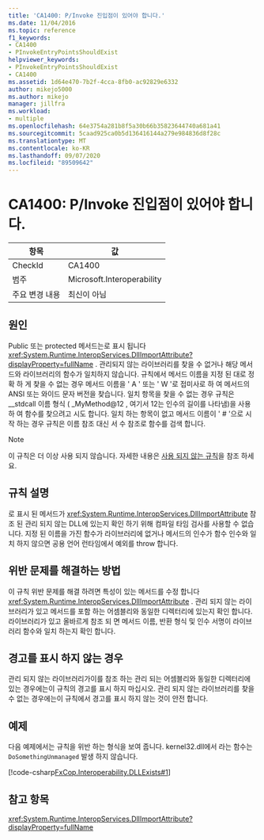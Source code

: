 ```yaml
---
title: 'CA1400: P/Invoke 진입점이 있어야 합니다.'
ms.date: 11/04/2016
ms.topic: reference
f1_keywords:
- CA1400
- PInvokeEntryPointsShouldExist
helpviewer_keywords:
- PInvokeEntryPointsShouldExist
- CA1400
ms.assetid: 1d64e470-7b2f-4cca-8fb0-ac92829e6332
author: mikejo5000
ms.author: mikejo
manager: jillfra
ms.workload:
- multiple
ms.openlocfilehash: 64e3754a281b8f5a30b66b35823644740a681a41
ms.sourcegitcommit: 5caad925ca0b5d136416144a279e984836d8f28c
ms.translationtype: MT
ms.contentlocale: ko-KR
ms.lasthandoff: 09/07/2020
ms.locfileid: "89509642"
---
```

# <a name="ca1400-pinvoke-entry-points-should-exist"></a>CA1400: P/Invoke 진입점이 있어야 합니다.

|항목|값|
|-|-|
|CheckId|CA1400|
|범주|Microsoft.Interoperability|
|주요 변경 내용|최신이 아님|

## <a name="cause"></a>원인
Public 또는 protected 메서드는로 표시 됩니다 <xref:System.Runtime.InteropServices.DllImportAttribute?displayProperty=fullName> . 관리되지 않는 라이브러리를 찾을 수 없거나 해당 메서드와 라이브러리의 함수가 일치하지 않습니다. 규칙에서 메서드 이름을 지정 된 대로 정확 하 게 찾을 수 없는 경우 메서드 이름을 ' A ' 또는 ' W '로 접미사로 하 여 메서드의 ANSI 또는 와이드 문자 버전을 찾습니다. 일치 항목을 찾을 수 없는 경우 규칙은 __stdcall 이름 형식 ( _MyMethod@12 , 여기서 12는 인수의 길이를 나타냄)을 사용 하 여 함수를 찾으려고 시도 합니다. 일치 하는 항목이 없고 메서드 이름이 ' # '으로 시작 하는 경우 규칙은 이름 참조 대신 서 수 참조로 함수를 검색 합니다.

> [!NOTE]
> 이 규칙은 더 이상 사용 되지 않습니다. 자세한 내용은 [사용 되지 않는 규칙](fxcop-unported-deprecated-rules.md)을 참조 하세요.

## <a name="rule-description"></a>규칙 설명
로 표시 된 메서드가 <xref:System.Runtime.InteropServices.DllImportAttribute> 참조 된 관리 되지 않는 DLL에 있는지 확인 하기 위해 컴파일 타임 검사를 사용할 수 없습니다. 지정 된 이름을 가진 함수가 라이브러리에 없거나 메서드의 인수가 함수 인수와 일치 하지 않으면 공용 언어 런타임에서 예외를 throw 합니다.

## <a name="how-to-fix-violations"></a>위반 문제를 해결하는 방법
이 규칙 위반 문제를 해결 하려면 특성이 있는 메서드를 수정 합니다 <xref:System.Runtime.InteropServices.DllImportAttribute> . 관리 되지 않는 라이브러리가 있고 메서드를 포함 하는 어셈블리와 동일한 디렉터리에 있는지 확인 합니다. 라이브러리가 있고 올바르게 참조 되 면 메서드 이름, 반환 형식 및 인수 서명이 라이브러리 함수와 일치 하는지 확인 합니다.

## <a name="when-to-suppress-warnings"></a>경고를 표시 하지 않는 경우
관리 되지 않는 라이브러리가이를 참조 하는 관리 되는 어셈블리와 동일한 디렉터리에 있는 경우에는이 규칙의 경고를 표시 하지 마십시오. 관리 되지 않는 라이브러리를 찾을 수 없는 경우에는이 규칙에서 경고를 표시 하지 않는 것이 안전 합니다.

## <a name="example"></a>예제
다음 예제에서는 규칙을 위반 하는 형식을 보여 줍니다. kernel32.dll에서 라는 함수는 `DoSomethingUnmanaged` 발생 하지 않습니다.

[!code-csharp[FxCop.Interoperability.DLLExists#1](../code-quality/codesnippet/CSharp/ca1400-p-invoke-entry-points-should-exist_1.cs)]

## <a name="see-also"></a>참고 항목
 <xref:System.Runtime.InteropServices.DllImportAttribute?displayProperty=fullName>
